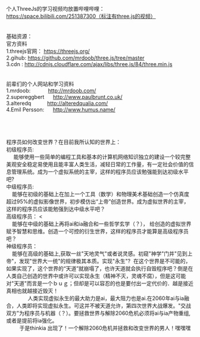 个人ThreeJs的学习视频均放置哔哩哔哩：https://space.bilibili.com/251387300（标注有three.js的视频）
<br><br><br>基础资源：
<br>官方资料
<br>1.threejs官网： https://threejs.org/
<br>2.gihub:       https://github.com/mrdoob/three.js/tree/master
<br>3.cdn :        http://cdnjs.cloudflare.com/ajax/libs/three.js/84/three.min.js
<br><br><br>前辈们的个人网站和学习资料
<br>1.mrdoob:            http://mrdoob.com/ 
<br>2.supereggbert       http://www.paulbrunt.co.uk/
<br>3.alteredq           http://alteredqualia.com/
<br>4.Emil Persson:      http://www.humus.name/
<br>
<br>
<br>
<br>
<br>
程序员如何改变世界？在目前我所认知的世界上：
<br>初级程序员:
<br>&nbsp;&nbsp;&nbsp;&nbsp;  能够使用一些简单的编程工具和基本的计算机网络知识独立的建设一个较完整美观安全稳定易使用且能丰富人类生活，减轻日常的工作量，有一定社会价值的信息管理系统。成为一个虚拟系统的主宰，这样的程序员应该勉强能到达初级水平吧?
<br>中级程序员:
<br>&nbsp;&nbsp;&nbsp;&nbsp;能够在初级的基础上在加上一个工具（数学）和物理美术基础创造一个仿真度超过95%的虚拟影像世界，初步模仿出“上帝”创造世界。成为虚拟世界的主宰，这样的程序员应该能勉强到达中级水平吧？
<br>高级程序员：
<<br>&nbsp;&nbsp;&nbsp;&nbsp;能够在中级的基础上再将ai和ia融合和一些哲学玄学（？）， 给创造的虚拟世界赋予智慧和思维。创造一个可控的衍生世界，这样的程序员才能算是高级程序员吧？
<br>神级程序员：
<br>&nbsp;&nbsp;&nbsp;&nbsp;能够在高级的基础上,获取一丝"天地灵气"或者说灵感。初窥"神学"门并"见到上帝"，发现"世界大一统"的规律极其本质。实现"永生"?  在这个世界是不可能的，如果实现了，这个世界的“天道”就崩塌了，也许天道就会执行自毁程序吧？倒是在人类自己创造的世界中或许可以实现永生（精神不灭，灵魂不腐），但是这可能对"天道"而言是一个ｂｕｇ；但却是可以容忍的也是要付出一定代价的．越是接近真相也就越接近毁灭！
<br>&nbsp;&nbsp;&nbsp;&nbsp;　　　人类实现虚拟永生的最大助力是ai，最大阻力也是ai.在2060年ai与ia融合，人类即将实现虚拟永生。可这并不被天道允许，第四次世界大战爆发。"交战双方"为程序员与机器（？）。要拯救世界与解除2060危机必须将ai与ia产物重组,或者是提前将ia强化。
<br>&nbsp;&nbsp;&nbsp;&nbsp;     于是thinkia 出现了！一个解除2060危机并拯救和改变世界的男人！嘿嘿嘿
   
   



      



